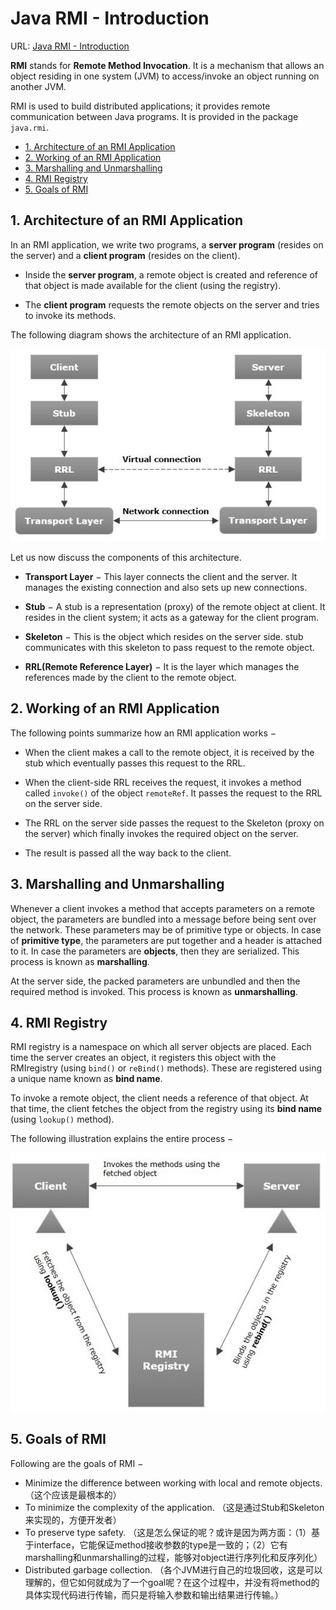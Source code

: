 # Java RMI - Introduction

URL: [Java RMI - Introduction](https://www.tutorialspoint.com/java_rmi/java_rmi_introduction.htm)

**RMI** stands for **Remote Method Invocation**. It is a mechanism that allows an object residing in one system (JVM) to access/invoke an object running on another JVM.

RMI is used to build distributed applications; it provides remote communication between Java programs. It is provided in the package `java.rmi`.

<!-- TOC -->

- [1. Architecture of an RMI Application](#1-architecture-of-an-rmi-application)
- [2. Working of an RMI Application](#2-working-of-an-rmi-application)
- [3. Marshalling and Unmarshalling](#3-marshalling-and-unmarshalling)
- [4. RMI Registry](#4-rmi-registry)
- [5. Goals of RMI](#5-goals-of-rmi)

<!-- /TOC -->

## 1. Architecture of an RMI Application

In an RMI application, we write two programs, a **server program** (resides on the server) and a **client program** (resides on the client).

- Inside the **server program**, a remote object is created and reference of that object is made available for the client (using the registry).

- The **client program** requests the remote objects on the server and tries to invoke its methods.

The following diagram shows the architecture of an RMI application.

![RMI architecture](images/rmi_architecture.jpg)

Let us now discuss the components of this architecture.

- **Transport Layer** − This layer connects the client and the server. It manages the existing connection and also sets up new connections.

- **Stub** − A stub is a representation (proxy) of the remote object at client. It resides in the client system; it acts as a gateway for the client program.

- **Skeleton** − This is the object which resides on the server side. stub communicates with this skeleton to pass request to the remote object.

- **RRL(Remote Reference Layer)** − It is the layer which manages the references made by the client to the remote object.

## 2. Working of an RMI Application

The following points summarize how an RMI application works −

- When the client makes a call to the remote object, it is received by the stub which eventually passes this request to the RRL.

- When the client-side RRL receives the request, it invokes a method called `invoke()` of the object `remoteRef`. It passes the request to the RRL on the server side.

- The RRL on the server side passes the request to the Skeleton (proxy on the server) which finally invokes the required object on the server.

- The result is passed all the way back to the client.

## 3. Marshalling and Unmarshalling

Whenever a client invokes a method that accepts parameters on a remote object, the parameters are bundled into a message before being sent over the network. These parameters may be of primitive type or objects. In case of **primitive type**, the parameters are put together and a header is attached to it. In case the parameters are **objects**, then they are serialized. This process is known as **marshalling**.

At the server side, the packed parameters are unbundled and then the required method is invoked. This process is known as **unmarshalling**.

## 4. RMI Registry

RMI registry is a namespace on which all server objects are placed. Each time the server creates an object, it registers this object with the RMIregistry (using `bind()` or `reBind()` methods). These are registered using a unique name known as **bind name**.

To invoke a remote object, the client needs a reference of that object. At that time, the client fetches the object from the registry using its **bind name** (using `lookup()` method).

The following illustration explains the entire process −

![registry process](images/registry.jpg)

## 5. Goals of RMI

Following are the goals of RMI −

- Minimize the difference between working with local and remote objects. （这个应该是最根本的）
- To minimize the complexity of the application. （这是通过Stub和Skeleton来实现的，方便开发者）
- To preserve type safety. （这是怎么保证的呢？或许是因为两方面：（1）基于interface，它能保证method接收参数的type是一致的；（2）它有marshalling和unmarshalling的过程，能够对object进行序列化和反序列化）
- Distributed garbage collection. （各个JVM进行自己的垃圾回收，这是可以理解的，但它如何就成为了一个goal呢？在这个过程中，并没有将method的具体实现代码进行传输，而只是将输入参数和输出结果进行传输。）
